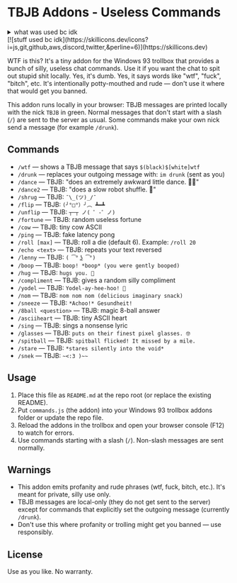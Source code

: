 
# TBJB Addons - Useless Commands
<details>
  <summary>what was used bc idk</summary>
  
</details>
[![stuff used bc idk](https://skillicons.dev/icons?i=js,git,github,aws,discord,twitter,&perline=6)](https://skillicons.dev)
</details>

WTF is this? It's a tiny addon for the Windows 93 trollbox that provides a bunch of silly, useless chat commands. Use it if you want the chat to spit out stupid shit locally. Yes, it's dumb. Yes, it says words like "wtf", "fuck", "bitch", etc. It's intentionally potty-mouthed and rude — don't use it where that would get you banned.

This addon runs locally in your browser: TBJB messages are printed locally with the nick `TBJB` in green. Normal messages that don't start with a slash (`/`) are sent to the server as usual. Some commands make your own nick send a message (for example `/drunk`).

Commands
--------

- `/wtf` — shows a TBJB message that says `$(black)$[white]wtf`
- `/drunk` — replaces your outgoing message with: `im drunk` (sent as you)
- `/dance` — TBJB: "does an extremely awkward little dance. 💃🕺"
- `/dance2` — TBJB: "does a slow robot shuffle. 🤖"
- `/shrug` — TBJB: `¯\_(ツ)_/¯`
- `/flip` — TBJB: `(╯°□°）╯︵ ┻━┻`
- `/unflip` — TBJB: `┬─┬ ノ( ゜-゜ノ)`
- `/fortune` — TBJB: random useless fortune
- `/cow` — TBJB: tiny cow ASCII
- `/ping` — TBJB: fake latency pong
- `/roll [max]` — TBJB: roll a die (default 6). Example: `/roll 20`
- `/echo <text>` — TBJB: repeats your text reversed
- `/lenny` — TBJB: `( ͡° ͜ʖ ͡°)`
- `/boop` — TBJB: `boop! *boop* (you were gently booped)`
- `/hug` — TBJB: `hugs you. 🤗`
- `/compliment` — TBJB: gives a random silly compliment
- `/yodel` — TBJB: `Yodel-ay-hee-hoo! 🎵`
- `/nom` — TBJB: `nom nom nom (delicious imaginary snack)`
- `/sneeze` — TBJB: `*Achoo!* Gesundheit!`
- `/8ball <question>` — TBJB: magic 8-ball answer
- `/asciiheart` — TBJB: tiny ASCII heart
- `/sing` — TBJB: sings a nonsense lyric
- `/glasses` — TBJB: `puts on their finest pixel glasses. 🤓`
- `/spitball` — TBJB: `spitball flicked! It missed by a mile.`
- `/stare` — TBJB: `*stares silently into the void*`
- `/snek` — TBJB: `~<:3 )~~`

Usage
-----

1. Place this file as `README.md` at the repo root (or replace the existing README).
2. Put `commands.js` (the addon) into your Windows 93 trollbox addons folder or update the repo file.
3. Reload the addons in the trollbox and open your browser console (F12) to watch for errors.
4. Use commands starting with a slash (`/`). Non-slash messages are sent normally.

Warnings
--------

- This addon emits profanity and rude phrases (wtf, fuck, bitch, etc.). It's meant for private, silly use only.
- TBJB messages are local-only (they do not get sent to the server) except for commands that explicitly set the outgoing message (currently `/drunk`).
- Don't use this where profanity or trolling might get you banned — use responsibly.

License
-------

Use as you like. No warranty.
